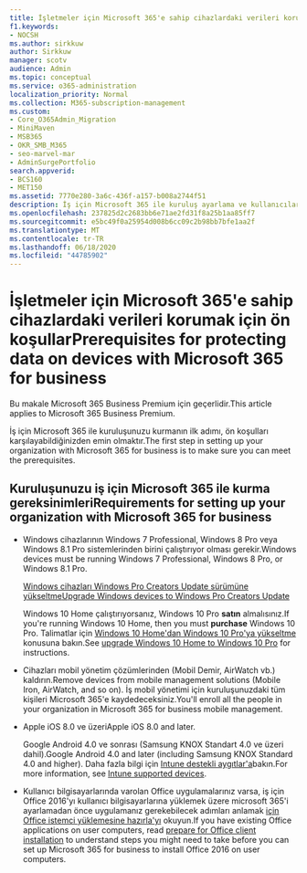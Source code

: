 ```yaml
---
title: İşletmeler için Microsoft 365'e sahip cihazlardaki verileri korumak için ön koşullar
f1.keywords:
- NOCSH
ms.author: sirkkuw
author: Sirkkuw
manager: scotv
audience: Admin
ms.topic: conceptual
ms.service: o365-administration
localization_priority: Normal
ms.collection: M365-subscription-management
ms.custom:
- Core_O365Admin_Migration
- MiniMaven
- MSB365
- OKR_SMB_M365
- seo-marvel-mar
- AdminSurgePortfolio
search.appverid:
- BCS160
- MET150
ms.assetid: 7770e280-3a6c-436f-a157-b008a2744f51
description: İş için Microsoft 365 ile kuruluş ayarlama ve kullanıcılarınızın cihazlarındaki iş verilerini koruma gereksinimleri hakkında bilgi edinin.
ms.openlocfilehash: 237825d2c2683bb6e71ae2fd31f8a25b1aa85ff7
ms.sourcegitcommit: e5bc49f0a25954d008b6cc09c2b98bb7bfe1aa2f
ms.translationtype: MT
ms.contentlocale: tr-TR
ms.lasthandoff: 06/18/2020
ms.locfileid: "44785902"
---
```

# <a name="prerequisites-for-protecting-data-on-devices-with-microsoft-365-for-business"></a><span data-ttu-id="879c0-103">İşletmeler için Microsoft 365'e sahip cihazlardaki verileri korumak için ön koşullar</span><span class="sxs-lookup"><span data-stu-id="879c0-103">Prerequisites for protecting data on devices with Microsoft 365 for business</span></span>

<span data-ttu-id="879c0-104">Bu makale Microsoft 365 Business Premium için geçerlidir.</span><span class="sxs-lookup"><span data-stu-id="879c0-104">This article applies to Microsoft 365 Business Premium.</span></span>

<span data-ttu-id="879c0-105">İş için Microsoft 365 ile kuruluşunuzu kurmanın ilk adımı, ön koşulları karşılayabildiğinizden emin olmaktır.</span><span class="sxs-lookup"><span data-stu-id="879c0-105">The first step in setting up your organization with Microsoft 365 for business is to make sure you can meet the prerequisites.</span></span>
  
## <a name="requirements-for-setting-up-your-organization-with-microsoft-365-for-business"></a><span data-ttu-id="879c0-106">Kuruluşunuzu iş için Microsoft 365 ile kurma gereksinimleri</span><span class="sxs-lookup"><span data-stu-id="879c0-106">Requirements for setting up your organization with Microsoft 365 for business</span></span>

- <span data-ttu-id="879c0-107">Windows cihazlarının Windows 7 Professional, Windows 8 Pro veya Windows 8.1 Pro sistemlerinden birini çalıştırıyor olması gerekir.</span><span class="sxs-lookup"><span data-stu-id="879c0-107">Windows devices must be running Windows 7 Professional, Windows 8 Pro, or Windows 8.1 Pro.</span></span>
    
    [<span data-ttu-id="879c0-108">Windows cihazları Windows Pro Creators Update sürümüne yükseltme</span><span class="sxs-lookup"><span data-stu-id="879c0-108">Upgrade Windows devices to Windows Pro Creators Update</span></span>](upgrade-to-windows-pro-creators-update.md)
    
    <span data-ttu-id="879c0-109">Windows 10 Home çalıştırıyorsanız, Windows 10 Pro **satın** almalısınız.</span><span class="sxs-lookup"><span data-stu-id="879c0-109">If you're running Windows 10 Home, then you must **purchase** Windows  10 Pro.</span></span> <span data-ttu-id="879c0-110">Talimatlar için [Windows 10 Home'dan Windows 10 Pro'ya yükseltme](https://support.microsoft.com/office/0aee10c1-4d34-43ee-a325-579c6c2df90e) konusuna bakın.</span><span class="sxs-lookup"><span data-stu-id="879c0-110">See [upgrade Windows 10 Home to Windows 10 Pro](https://support.microsoft.com/office/0aee10c1-4d34-43ee-a325-579c6c2df90e) for instructions.</span></span> 
    
- <span data-ttu-id="879c0-111">Cihazları mobil yönetim çözümlerinden (Mobil Demir, AirWatch vb.) kaldırın.</span><span class="sxs-lookup"><span data-stu-id="879c0-111">Remove devices from mobile management solutions (Mobile Iron, AirWatch, and so on).</span></span> <span data-ttu-id="879c0-112">İş mobil yönetimi için kuruluşunuzdaki tüm kişileri Microsoft 365'e kaydedeceksiniz.</span><span class="sxs-lookup"><span data-stu-id="879c0-112">You'll enroll all the people in your organization in Microsoft 365 for business mobile management.</span></span>
    
- <span data-ttu-id="879c0-113">Apple iOS 8.0 ve üzeri</span><span class="sxs-lookup"><span data-stu-id="879c0-113">Apple iOS 8.0 and later.</span></span>
    
    <span data-ttu-id="879c0-114">Google Android 4.0 ve sonrası (Samsung KNOX Standart 4.0 ve üzeri dahil).</span><span class="sxs-lookup"><span data-stu-id="879c0-114">Google Android 4.0 and later (including Samsung KNOX Standard 4.0 and higher).</span></span> <span data-ttu-id="879c0-115">Daha fazla bilgi için [Intune destekli aygıtlar'a](https://go.microsoft.com/fwlink/p/?linkid=852307)bakın.</span><span class="sxs-lookup"><span data-stu-id="879c0-115">For more information, see [Intune supported devices](https://go.microsoft.com/fwlink/p/?linkid=852307).</span></span>
    
- <span data-ttu-id="879c0-116">Kullanıcı bilgisayarlarında varolan Office uygulamalarınız varsa, iş için Office 2016'yı kullanıcı bilgisayarlarına yüklemek üzere microsoft 365'i ayarlamadan önce uygulamanız gerekebilecek adımları anlamak [için Office istemci yüklemesine hazırla'yı](prepare-for-office-client-deployment.md) okuyun.</span><span class="sxs-lookup"><span data-stu-id="879c0-116">If you have existing Office applications on user computers, read [prepare for Office client installation](prepare-for-office-client-deployment.md) to understand steps you might need to take before you can set up Microsoft 365 for business to install Office 2016 on user computers.</span></span> 
